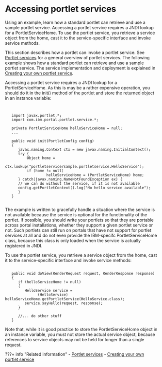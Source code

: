 # Accessing portlet services

Using an example, learn how a standard portlet can retrieve and use a sample portlet service. Accessing a portlet service requires a JNDI lookup for a PortletServiceHome. To use the portlet service, you retrieve a service object from the home, cast it to the service-specific interface and invoke service methods.

This section describes how a portlet can invoke a portlet service. See [Portlet services](wpsptservice.md) for a general overview of portlet services. The following example shows how a standard portlet can retrieve and use a sample portlet service. The service implementation and deployment is explained in [Creating your own portlet service](wpsbsservice.md).

Accessing a portlet service requires a JNDI lookup for a PortletServiceHome. As this is may be a rather expensive operation, you should do it in the init\(\) method of the portlet and store the returned object in an instance variable:

```xmp


   import javax.portlet.*;
   import com.ibm.portal.portlet.service.*;

   private PortletServiceHome helloServiceHome = null;
   ...
   
   public void init(PortletConfig config) 
   {
      javax.naming.Context ctx = new javax.naming.InitialContext();
      try {
          Object home = 
                ctx.lookup("portletservice/sample.portletservice.HelloService");
          if (home != null) 
                   helloServiceHome = (PortletServiceHome) home;
      } catch(javax.naming.NameNotFoundException ex) {
      // we can do without the service, if it is not available
      config.getPortletContext().log("No hello service available");
      }
   }


```

The example is written to gracefully handle a situation where the service is not available because the service is optional for the functionality of the portlet. If possible, you should write your portlets so that they are portable across portal installations, whether they support a given portlet service or not. Such portlets can still run on portals that have not support for portlet services at all and do not even provide the IBM-specifc PortletServiceHome class, because this class is only loaded when the service is actually registered in JNDI.

To use the portlet service, you retrieve a service object from the home, cast it to the service-specific interface and invoke service methods:

```xmp

   public void doView(RenderRequest request, RenderResponse response)
   {
      if (helloServiceHome != null)
      {
         HelloService service = 
               (HelloService) helloServiceHome.getPortletService(HelloService.class);
         service.sayHello(request, response);
      }
   
      //... do other stuff
   }

```

Note that, while it is good practice to store the PortletServiceHome object in an instance variable, you must not store the actual service object, because references to service objects may not be held for longer than a single request.

???+ info "Related information"
      - [Portlet services](../portlet_services/index.md)
      - [Creating your own portlet service](wpsbsservice.md)


